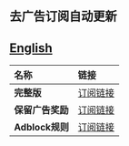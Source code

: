 ## 去广告订阅自动更新
## [English](./README_en.md)

| **名称** | **链接** |
| :-- | :-- |
| **完整版** | [订阅链接](https://raw.githubusercontent.com/lingeringsound/10007_auto/master/all) |
| **保留广告奖励** | [订阅链接](https://raw.githubusercontent.com/lingeringsound/10007_auto/master/reward) |
| **Adblock规则** | [订阅链接](https://raw.githubusercontent.com/lingeringsound/10007_auto/master/adb.txt) |
